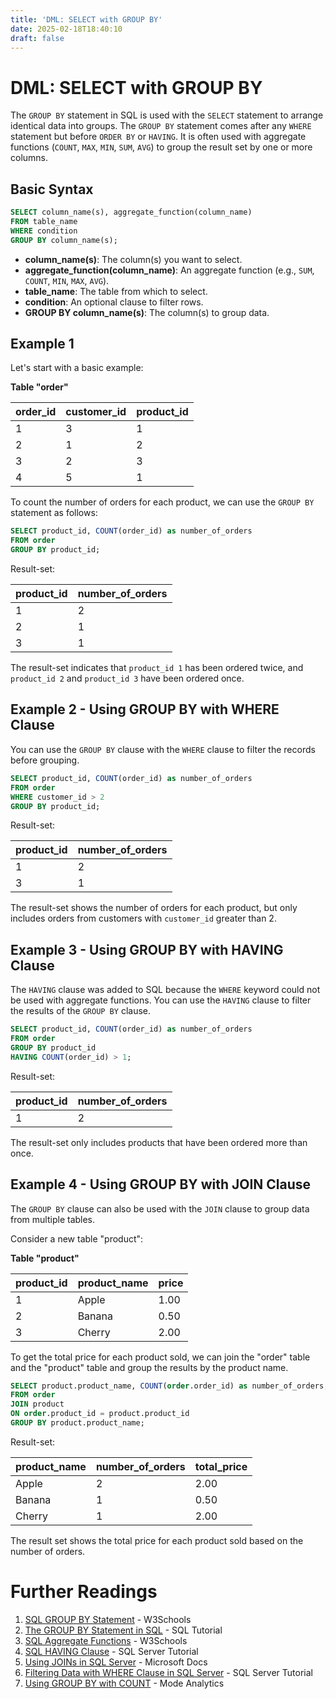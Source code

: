 ```yaml
---
title: 'DML: SELECT with GROUP BY'
date: 2025-02-18T18:40:10
draft: false
---
```


# DML: SELECT with GROUP BY

The `GROUP BY` statement in SQL is used with the `SELECT` statement to arrange identical data into groups. The `GROUP BY` statement comes after any `WHERE` statement but before `ORDER BY` or `HAVING`. It is often used with aggregate functions (`COUNT`, `MAX`, `MIN`, `SUM`, `AVG`) to group the result set by one or more columns.

## Basic Syntax

```sql
SELECT column_name(s), aggregate_function(column_name)
FROM table_name
WHERE condition
GROUP BY column_name(s);
```

- **column_name(s)**: The column(s) you want to select.
- **aggregate_function(column_name)**: An aggregate function (e.g., `SUM`, `COUNT`, `MIN`, `MAX`, `AVG`).
- **table_name**: The table from which to select.
- **condition**: An optional clause to filter rows.
- **GROUP BY column_name(s)**: The column(s) to group data.

## Example 1

Let's start with a basic example:

**Table "order"**

| order_id | customer_id | product_id |
| -------- | ----------- | ---------- |
| 1        | 3           | 1          |
| 2        | 1           | 2          |
| 3        | 2           | 3          |
| 4        | 5           | 1          |

To count the number of orders for each product, we can use the `GROUP BY` statement as follows:

```sql
SELECT product_id, COUNT(order_id) as number_of_orders
FROM order
GROUP BY product_id;
```

Result-set:

| product_id | number_of_orders |
| ---------- | ---------------- |
| 1          | 2                |
| 2          | 1                |
| 3          | 1                |

The result-set indicates that `product_id 1` has been ordered twice, and `product_id 2` and `product_id 3` have been ordered once.

## Example 2 - Using GROUP BY with WHERE Clause

You can use the `GROUP BY` clause with the `WHERE` clause to filter the records before grouping.

```sql
SELECT product_id, COUNT(order_id) as number_of_orders
FROM order
WHERE customer_id > 2
GROUP BY product_id;
```

Result-set:

| product_id | number_of_orders |
| ---------- | ---------------- |
| 1          | 2                |
| 3          | 1                |

The result-set shows the number of orders for each product, but only includes orders from customers with `customer_id` greater than 2.

## Example 3 - Using GROUP BY with HAVING Clause

The `HAVING` clause was added to SQL because the `WHERE` keyword could not be used with aggregate functions. You can use the `HAVING` clause to filter the results of the `GROUP BY` clause.

```sql
SELECT product_id, COUNT(order_id) as number_of_orders
FROM order
GROUP BY product_id
HAVING COUNT(order_id) > 1;
```

Result-set:

| product_id | number_of_orders |
| ---------- | ---------------- |
| 1          | 2                |

The result-set only includes products that have been ordered more than once.

## Example 4 - Using GROUP BY with JOIN Clause

The `GROUP BY` clause can also be used with the `JOIN` clause to group data from multiple tables.

Consider a new table "product":

**Table "product"**

| product_id | product_name | price |
| ---------- | ------------ | ----- |
| 1          | Apple        | 1.00  |
| 2          | Banana       | 0.50  |
| 3          | Cherry       | 2.00  |

To get the total price for each product sold, we can join the "order" table and the "product" table and group the results by the product name.

```sql
SELECT product.product_name, COUNT(order.order_id) as number_of_orders, SUM(product.price) as total_price
FROM order
JOIN product
ON order.product_id = product.product_id
GROUP BY product.product_name;
```

Result-set:

| product_name | number_of_orders | total_price |
| ------------ | ---------------- | ----------- |
| Apple        | 2                | 2.00        |
| Banana       | 1                | 0.50        |
| Cherry       | 1                | 2.00        |

The result set shows the total price for each product sold based on the number of orders.

# Further Readings

1. [SQL GROUP BY Statement](https://www.w3schools.com/sql/sql_groupby.asp) - W3Schools
2. [The GROUP BY Statement in SQL](https://www.sqltutorial.org/sql-group-by/) - SQL Tutorial
3. [SQL Aggregate Functions](https://www.w3schools.com/sql/sql_count_avg_sum.asp) - W3Schools
4. [SQL HAVING Clause](https://www.sqlservertutorial.net/sql-server-basics/sql-server-having/) - SQL Server Tutorial
5. [Using JOINs in SQL Server](https://docs.microsoft.com/en-us/sql/t-sql/queries/select-transact-sql?view=sql-server-ver15#using-joins) - Microsoft Docs
6. [Filtering Data with WHERE Clause in SQL Server](https://www.sqlservertutorial.net/sql-server-basics/sql-server-where/) - SQL Server Tutorial
7. [Using GROUP BY with COUNT](https://mode.com/sql-tutorial/sql-group-by/) - Mode Analytics
